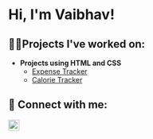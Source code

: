 <h1>Hi, I'm Vaibhav! <br/>
<h2>👨‍💻Projects I've worked on:</h2>

- <b>Projects using HTML and CSS</b>
  - [Expense Tracker](https://github.com/vaibhavviscoding/expense-tracker)
  - [Calorie Tracker](https://github.com/vaibhavviscoding/expense-tracker)
<h2> 🤳 Connect with me:</h2>

[<img align="left" alt="JoshMadakor | LinkedIn" width="22px" src="https://cdn.jsdelivr.net/npm/simple-icons@v3/icons/linkedin.svg" />][linkedin]


[linkedin]: https://www.linkedin.com/in/vaibhav-gupta-51bb29277/

<!--
**joshmadakor1/joshmadakor1** is a ✨ _special_ ✨ repository because its `README.md` (this file) appears on your GitHub profile.

Here are some ideas to get you started:

- 🔭 I’m currently working on ...
- 🌱 I’m currently learning ...
- 👯 I’m looking to collaborate on ...
- 🤔 I’m looking for help with ...
- 💬 Ask me about ...
- 📫 How to reach me: ...
- 😄 Pronouns: ...
- ⚡ Fun fact: ...
-->
